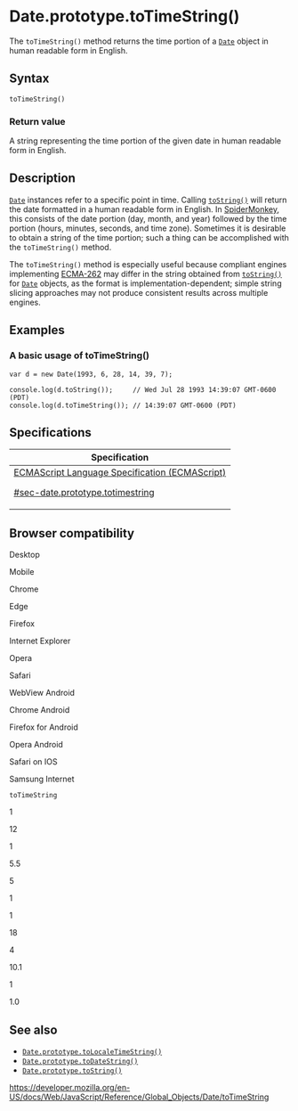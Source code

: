# Date.prototype.toTimeString()

The `toTimeString()` method returns the time portion of a [`Date`](../date) object in human readable form in English.

## Syntax

    toTimeString()

### Return value

A string representing the time portion of the given date in human readable form in English.

## Description

[`Date`](../date) instances refer to a specific point in time. Calling [`toString()`](tostring) will return the date formatted in a human readable form in English. In [SpiderMonkey](https://developer.mozilla.org/en-US/docs/Mozilla/Projects/SpiderMonkey), this consists of the date portion (day, month, and year) followed by the time portion (hours, minutes, seconds, and time zone). Sometimes it is desirable to obtain a string of the time portion; such a thing can be accomplished with the `toTimeString()` method.

The `toTimeString()` method is especially useful because compliant engines implementing [ECMA-262](https://developer.mozilla.org/en-US/docs/Web/JavaScript/Language_Resources) may differ in the string obtained from [`toString()`](tostring) for [`Date`](../date) objects, as the format is implementation-dependent; simple string slicing approaches may not produce consistent results across multiple engines.

## Examples

### A basic usage of toTimeString()

    var d = new Date(1993, 6, 28, 14, 39, 7);

    console.log(d.toString());     // Wed Jul 28 1993 14:39:07 GMT-0600 (PDT)
    console.log(d.toTimeString()); // 14:39:07 GMT-0600 (PDT)

## Specifications

<table><thead><tr class="header"><th>Specification</th></tr></thead><tbody><tr class="odd"><td><a href="https://tc39.es/ecma262/#sec-date.prototype.totimestring">ECMAScript Language Specification (ECMAScript) 
<br/>

<span class="small">#sec-date.prototype.totimestring</span></a></td></tr></tbody></table>

## Browser compatibility

Desktop

Mobile

Chrome

Edge

Firefox

Internet Explorer

Opera

Safari

WebView Android

Chrome Android

Firefox for Android

Opera Android

Safari on IOS

Samsung Internet

`toTimeString`

1

12

1

5.5

5

1

1

18

4

10.1

1

1.0

## See also

-   [`Date.prototype.toLocaleTimeString()`](tolocaletimestring)
-   [`Date.prototype.toDateString()`](todatestring)
-   [`Date.prototype.toString()`](tostring)

<a href="https://developer.mozilla.org/en-US/docs/Web/JavaScript/Reference/Global_Objects/Date/toTimeString" class="_attribution-link">https://developer.mozilla.org/en-US/docs/Web/JavaScript/Reference/Global_Objects/Date/toTimeString</a>
